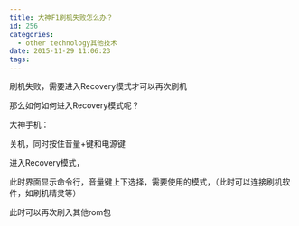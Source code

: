 ```yaml
---
title: 大神F1刷机失败怎么办？
id: 256
categories:
  - other technology其他技术
date: 2015-11-29 11:06:23
tags:
---
```


刷机失败，需要进入Recovery模式才可以再次刷机

那么如何如何进入Recovery模式呢？

大神手机：

关机，同时按住音量+键和电源键

进入Recovery模式，

此时界面显示命令行，音量键上下选择，需要使用的模式，（此时可以连接刷机软件，如刷机精灵等）

此时可以再次刷入其他rom包